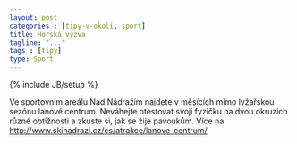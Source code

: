 ```yaml
---
layout: post
categories : [tipy-v-okoli, sport]
title: Horská výzva
tagline: "..."
tags : [tipy]
type: Sport
---
```

{% include JB/setup %}

Ve sportovním areálu Nad Nádražím najdete v měsících mimo lyžařskou sezónu lanové centrum. Neváhejte otestovat svoji fyzičku na dvou okruzích různé obtížnosti a zkuste si, jak se žije pavoukům. Více na http://www.skinadrazi.cz/cs/atrakce/lanove-centrum/ 
